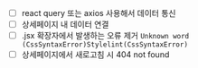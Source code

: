 - [ ] react query 또는 axios 사용해서 데이터 통신
- [ ] 상세페이지 내 데이터 연결
- [ ] .jsx 확장자에서 발생하는 오류 제거 `Unknown word (CssSyntaxError)Stylelint(CssSyntaxError)`
- [ ] 상세페이지에서 새로고침 시 404 not found
